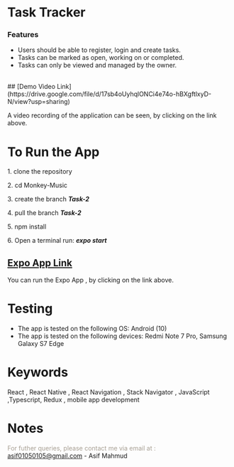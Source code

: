 
# Task Tracker

### Features
-   Users should be able to register, login and create tasks.
-   Tasks can be marked as open, working on or completed.
-   Tasks can only be viewed and managed by the owner.
<br>
## [Demo Video Link](https://drive.google.com/file/d/17sb4oUyhqlONCi4e74o-hBXgftlxyD-N/view?usp=sharing)

A video recording of the application can be seen, by clicking on the link above.
<br>
# To Run the App

1\. clone the repository

2\. cd Monkey-Music

3\. create  the branch ***Task-2*** 

4\. pull the branch ***Task-2*** 

5\. npm install

6\. Open a terminal run: <i>**expo start**</i>





## [Expo App Link](https://expo.dev/@asifmahmud1/Event)

 You can run the Expo App , by clicking on the link above.

# Testing

* The app is tested on the following OS: Android (10)
* The app is tested on the following devices: Redmi Note 7 Pro, Samsung Galaxy S7 Edge

# Keywords

React , React Native , React Navigation , Stack Navigator , JavaScript ,Typescript,  Redux , mobile app development

# Notes

<span class="colour" style="color:rgb(167, 159, 147)">For futher queries, please contact me via email at : asif01050105@gmail.com</span>
<span class="colour" style="color:rgb(167, 159, 147)"></span>
<span class="colour" style="color:rgb(167, 159, 147)"></span>
<span class="colour" style="color:rgb(167, 159, 147)"></span>
\- Asif Mahmud